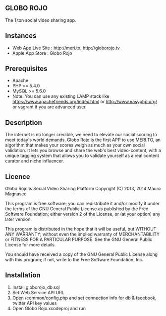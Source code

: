 GLOBO ROJO
----------
The 1 ton social video sharing app.

Instances
----------
- Web App Live Site : http://meri.to, http://globorojo.tv
- Apple App Store : Globo Rojo

Prerequisites
-------------
- Apache
- PHP >= 5.4.0
- MySQL >= 5.6.0
- Note: You can use any existing LAMP stack like https://www.apachefriends.org/index.html or http://www.easyphp.org/ or vagrant if you are advanced user.


Description
-----------

The internet is no longer credible, we need to elevate our social scoring to meet today's world demands. 
Globo Rojo is the first APP to use MERI.TO, an algorithm that makes your scores weigh as much as your own social validation. 
It lets you browse and share the web's best video-content, with a unique tagging system that allows you to validate yourself as a real content curator and niche influencer.

Licence
-------

Globo Rojo is Social Video Sharing Platform
Copyright (C) 2013, 2014 Mauro Magnasco

This program is free software; you can redistribute it and/or modify it under the terms of the GNU General Public License as published by the Free Software Foundation; either version 2 of the License, or (at your option) any later version.

This program is distributed in the hope that it will be useful, but WITHOUT ANY WARRANTY; without even the implied warranty of MERCHANTABILITY or FITNESS FOR A PARTICULAR PURPOSE. See the GNU General Public License for more details.

You should have received a copy of the GNU General Public License along with this program; if not, write to the Free Software Foundation, Inc.

Installation
------------
1. Install globorojo_db.sql
2. Set Web Service API URL
3. Open /common/config.php and set connection info for db & facebook, twitter API key values
4. Open Globo Rojo.xcodeproj and run